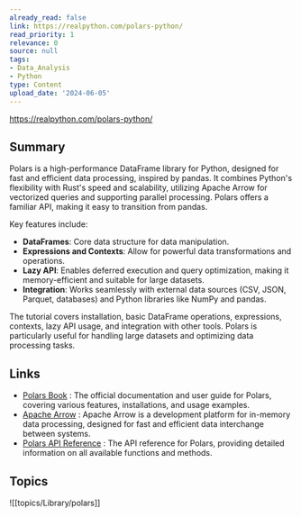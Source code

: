```yaml
---
already_read: false
link: https://realpython.com/polars-python/
read_priority: 1
relevance: 0
source: null
tags:
- Data_Analysis
- Python
type: Content
upload_date: '2024-06-05'
---
```


https://realpython.com/polars-python/
## Summary

Polars is a high-performance DataFrame library for Python, designed for fast and efficient data processing, inspired by pandas. It combines Python's flexibility with Rust's speed and scalability, utilizing Apache Arrow for vectorized queries and supporting parallel processing. Polars offers a familiar API, making it easy to transition from pandas.

Key features include:
- **DataFrames**: Core data structure for data manipulation.
- **Expressions and Contexts**: Allow for powerful data transformations and operations.
- **Lazy API**: Enables deferred execution and query optimization, making it memory-efficient and suitable for large datasets.
- **Integration**: Works seamlessly with external data sources (CSV, JSON, Parquet, databases) and Python libraries like NumPy and pandas.

The tutorial covers installation, basic DataFrame operations, expressions, contexts, lazy API usage, and integration with other tools. Polars is particularly useful for handling large datasets and optimizing data processing tasks.
## Links

- [Polars Book](https://pola-rs.github.io/polars-book/) : The official documentation and user guide for Polars, covering various features, installations, and usage examples.
- [Apache Arrow](https://arrow.apache.org/) : Apache Arrow is a development platform for in-memory data processing, designed for fast and efficient data interchange between systems.
- [Polars API Reference](https://pola-rs.github.io/polars/py-polars/html/reference/) : The API reference for Polars, providing detailed information on all available functions and methods.

## Topics

![[topics/Library/polars]]